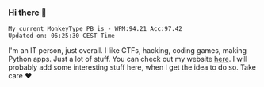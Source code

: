 ### Hi there 👋
<!-- PB START -->
```
My current MonkeyType PB is - WPM:94.21 Acc:97.42
Updated on: 06:25:30 CEST Time
```
<!-- PB END -->
I'm an IT person, just overall. I like CTFs, hacking, coding games, making Python apps. Just a lot of stuff.
You can check out my website [here](https://skill3472.github.io/).
I will probably add some interesting stuff here, when I get the idea to do so. Take care ❤️
